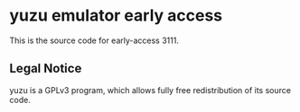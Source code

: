 yuzu emulator early access
=============

This is the source code for early-access 3111.

## Legal Notice

yuzu is a GPLv3 program, which allows fully free redistribution of its source code.